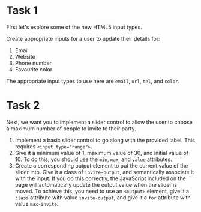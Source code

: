 # Task 1

First let's explore some of the new HTML5 input types.

Create appropriate inputs for a user to update their details for:

1. Email
2. Website
3. Phone number
4. Favourite color

The appropriate input types to use here are `email`, `url`, `tel`, and `color`.

# Task 2

Next, we want you to implement a slider control to allow the user to choose a maximum number of people to invite to their party.

1. Implement a basic slider control to go along with the provided label. This requires `<input type="range">`.
2. Give it a minimum value of 1, maximum value of 30, and initial value of 10. To do this, you should use the `min`, `max`, and `value` attributes.
3. Create a corresponding output element to put the current value of the slider into. Give it a class of `invite-output`, and semantically associate it with the input. If you do this correctly, the JavaScript included on the page will automatically update the output value when the slider is moved. To achieve this, you need to use an `<output>` element, give it a `class` attribute with value `invite-output`, and give it a `for` attribute with value `max-invite`.
